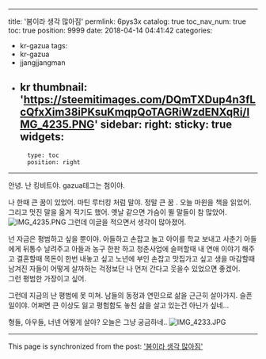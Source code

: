 
---
title: '봄이라 생각 많아짐'
permlink: 6pys3x
catalog: true
toc_nav_num: true
toc: true
position: 9999
date: 2018-04-14 04:41:42
categories:
- kr-gazua
tags:
- kr-gazua
- jjangjjangman
- kr
thumbnail: 'https://steemitimages.com/DQmTXDup4n3fLcQfxXim38iPKsuKmqpQoTAGRiWzdENXqRi/IMG_4235.PNG'
sidebar:
    right:
        sticky: true
widgets:
    -
        type: toc
        position: right
---


안녕. 난 킹비트야. 
gazua테그는 첨이야. 

나 한때 큰 꿈이 있었어.
마틴 루터킹 처럼 말야.  정말 큰 꿈 .
오늘 마윈을 책을 읽었어. 
그리고 멋진 말을 옮겨 적기도 했어. 
옛날 같으면 가슴이 뛸 말들이 참 많았어. 
![IMG_4235.PNG](https://steemitimages.com/DQmTXDup4n3fLcQfxXim38iPKsuKmqpQoTAGRiWzdENXqRi/IMG_4235.PNG)
그런데 이글을 적으면서 생각이 많아졌어. 

넌 자금은 평범하고 싶을 뿐이야. 
아들하고 손잡고 놀고
아이를 학교 보내고
사춘기 아들에게 뒤통수 날려주고
아들과 농구 한판 하고
청춘사업에 슬퍼할때 
내 연애 이야기 해주고
결혼할때 목돈이 한번 내놓고 싶고
노년에 부인 손잡고 맛집가고 싶고
생을 마감할때 
남겨진 자들이 어떻게 살까하는 걱정보단
나 먼저 간다고 웃을수 있었으면 좋겠어.  
그런 평범한 가장이고 싶어. 


그런데 지금의 난 평범에 못 미쳐.
남들의 동정과 연민으로 삶을 근근히 살아가지.
슬픈 일이야. 
어쩌면 큰 이상도 잃고 평험함도 놓친 삶을 살고 있는건 아닌가 싶네...

형들, 아우들, 너넨 어떻게 살아? 
오늘은 그냥 궁금하네..
![IMG_4233.JPG](https://steemitimages.com/DQmRxAERAFNwbKWVMr2WjbZQ7zLD2zs4sdzHS9MiidZ3JwH/IMG_4233.JPG)

- - -

This page is synchronized from the post: ['봄이라 생각 많아짐'](https://steemit.com/@kingbit/6pys3x)
